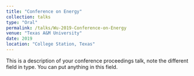 ```yaml
---
title: "Conference on Energy"
collection: talks
type: "Oral"
permalink: /talks/Wu-2019-Conference-on-Energy
venue: "Texas A&M University"
date: 2019
location: "College Station, Texas"
---
```


This is a description of your conference proceedings talk, note the different field in type. You can put anything in this field.
